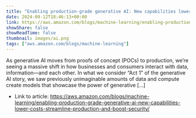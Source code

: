 ```yaml
---
title: "Enabling production-grade generative AI: New capabilities lower costs, streamline production, and boost security"
date: 2024-09-12T18:46:13+00:00
link: https://aws.amazon.com/blogs/machine-learning/enabling-production-grade-generative-ai-new-capabilities-lower-costs-streamline-production-and-boost-security/
showShare: false
showReadTime: false
thumbnail: images/ai.png
tags: ["aws.amazon.com/blogs/machine-learning"]
---
```

As generative AI moves from proofs of concept (POCs) to production, we’re seeing a massive shift in how businesses and consumers interact with data, information—and each other. In what we consider “Act 1” of the generative AI story, we saw previously unimaginable amounts of data and compute create models that showcase the power of generative […]

- Link to article: https://aws.amazon.com/blogs/machine-learning/enabling-production-grade-generative-ai-new-capabilities-lower-costs-streamline-production-and-boost-security/